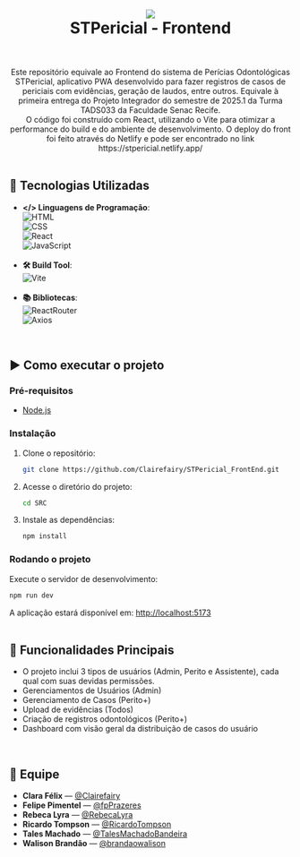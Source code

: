 <div align="center">
    <h1>
       <img src="https://i.imgur.com/nIzsvvc.png" /><br>
        <b font-size: 20px;>STPericial - Frontend</b>
        </br>
        </br>
    </h1>
</div>

<p align="center">Este repositório equivale ao Frontend do sistema de Perícias Odontológicas STPericial, aplicativo PWA desenvolvido para fazer registros de casos de periciais com evidências, geração de laudos, entre outros. Equivale à primeira entrega do Projeto Integrador do semestre de 2025.1 da Turma TADS033 da Faculdade Senac Recife.<br />
O código foi construído com React, utilizando o Vite para otimizar a performance do build e do ambiente de desenvolvimento. O deploy do front foi feito através do Netlify e pode ser encontrado no link https://stpericial.netlify.app/<br><br></p>

## 🚀 Tecnologias Utilizadas

- **</> Linguagens de Programação**:
<br>![HTML](https://img.shields.io/badge/HTML-bcccce?style=for-the-badge&logo=HTML5)<br>![CSS](https://img.shields.io/badge/CSS-8e7e77?style=for-the-badge&logo=CSS3)<br>![React](https://img.shields.io/badge/react-purple?style=for-the-badge&logo=react)<br>![JavaScript](https://img.shields.io/badge/javascript-grey?style=for-the-badge&logo=javascript)<br><br>
- **🛠️ Build Tool**:<br>![Vite](https://img.shields.io/badge/vite-lightblue?style=for-the-badge&logo=vite)<br><br>
- **📚 Bibliotecas**:<br>![ReactRouter](https://img.shields.io/badge/react%20router-white?style=for-the-badge&logo=reactrouter)<br>![Axios](https://img.shields.io/badge/axios-70708e?style=for-the-badge&logo=axios)<br>

<br>

## ▶️ Como executar o projeto

### Pré-requisitos

- [Node.js](https://nodejs.org/)

### Instalação

1. Clone o repositório:
   ```bash
   git clone https://github.com/Clairefairy/STPericial_FrontEnd.git
   ```
2. Acesse o diretório do projeto:
   ```bash
   cd SRC
   ```
3. Instale as dependências:
   ```bash
   npm install
   ```

### Rodando o projeto

Execute o servidor de desenvolvimento:

```bash
npm run dev
```

A aplicação estará disponível em: [http://localhost:5173](http://localhost:5173)
<br><br>


## 🎯 Funcionalidades Principais

- O projeto inclui 3 tipos de usuários (Admin, Perito e Assistente), cada qual com suas devidas permissões.
- Gerenciamentos de Usuários (Admin)
- Gerenciamento de Casos (Perito+)
- Upload de evidências (Todos)
- Criação de registros odontológicos (Perito+)
- Dashboard com visão geral da distribuição de casos do usuário
<br>


## 👥 Equipe

- **Clara Félix** — [@Clairefairy](https://github.com/Clairefairy)
- **Felipe Pimentel** — [@fpPrazeres](https://github.com/fpPrazeres)
- **Rebeca Lyra** — [@RebecaLyra](https://github.com/RebecaLyra)
- **Ricardo Tompson** — [@RicardoTompson](https://github.com/RicardoTompson)
- **Tales Machado** — [@TalesMachadoBandeira](https://github.com/TalesMachadoBandeira)
- **Walison Brandão** — [@brandaowalison](https://github.com/brandaowalison)



